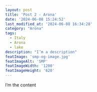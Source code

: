 ```yaml
---
layout: post
title: 'Post 2 - Arona'
date: '2024-06-08 15:24:52'
last_modified_at: '2024-06-08 16:34:28'
category: "Arona"
tags:
  - Italy
  - Arona
  - lake
description: "I’m a description"
featImage: 'smp-og-image.jpg'
featImageAlt: 'SMP'
featImageWidth: '1200'
featImageHeight: '620'
---
```

I’m the content